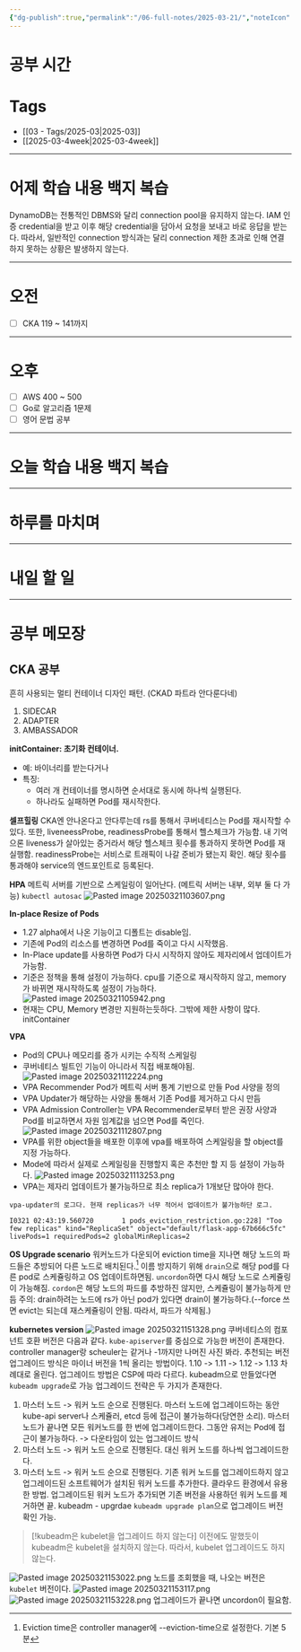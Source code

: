 ```yaml
---
{"dg-publish":true,"permalink":"/06-full-notes/2025-03-21/","noteIcon":""}
---
```


# 공부 시간

# Tags
- [[03 - Tags/2025-03\|2025-03]]
- [[2025-03-4week\|2025-03-4week]]

---
# 어제 학습 내용 백지 복습
DynamoDB는 전통적인 DBMS와 달리 connection pool을 유지하지 않는다. IAM 인증 credential을 받고 이후 해당 credential을 담아서 요청을 보내고 바로 응답을 받는다.
따라서, 일반적인 connection 방식과는 달리 connection 제한 초과로 인해 연결하지 못하는 상황은 발생하지 않는다.

---
# 오전
- [ ] CKA 119 ~ 141까지
---
# 오후
- [ ] AWS 400 ~ 500
- [ ] Go로 알고리즘 1문제
- [ ] 영어 문법 공부
---
# 오늘 학습 내용 백지 복습

---
# 하루를 마치며
---
# 내일 할 일
---
# 공부 메모장
## CKA 공부
흔히 사용되는 멀티 컨테이너 디자인 패턴. (CKAD 파트라 안다룬다네)
1. SIDECAR
2. ADAPTER
3. AMBASSADOR

**initContainer: 초기화 컨테이너.**
- 예: 바이너리를 받는다거나
- 특징: 
	- 여러 개 컨테이너를 명시하면 순서대로 동시에 하나씩 실행된다.
	- 하나라도 실패하면 Pod를 재시작한다.

**셀프힐링**
CKA엔 안나온다고 안다루는데 rs를 통해서 쿠버네티스는 Pod를 재시작할 수 있다.
또한, liveneessProbe, readinessProbe를 통해서 헬스체크가 가능함.
내 기억으론 liveness가 살아있는 증거라서 해당 헬스체크 횟수를 통과하지 못하면 Pod를 재실행함.
readinessProbe는 서비스로 트래픽이 나갈 준비가 됐는지 확인. 해당 횟수를 통과해야 service의 엔드포인트로 등록된다.

**HPA** 
메트릭 서버를 기반으로 스케일링이 일어난다. (메트릭 서버는 내부, 외부 둘 다 가능)
`kubectl autosac`
![Pasted image 20250321103607.png](/img/user/Pasted%20image%2020250321103607.png)

**In-place Resize of Pods**
- 1.27 alpha에서 나온 기능이고 디폴트는 disable임.
- 기존에 Pod의 리소스를 변경하면 Pod를 죽이고 다시 시작했음.
- In-Place update를 사용하면 Pod가 다시 시작하지 않아도 제자리에서 업데이트가 가능함.
- 기준은 정책을 통해 설정이 가능하다. cpu를 기준으로 재시작하지 않고, memory가 바뀌면 재시작하도록 설정이 가능하다.
![Pasted image 20250321105942.png](/img/user/Pasted%20image%2020250321105942.png)
- 현재는 CPU, Memory 변경만 지원하는듯하다. 그밖에 제한 사항이 많다. initContainer

**VPA**
- Pod의 CPU나 메모리를 증가 시키는 수직적 스케일링
- 쿠버네티스 빌트인 기능이 아니라서 직접 배포해야됨.
![Pasted image 20250321112224.png](/img/user/Pasted%20image%2020250321112224.png)
- VPA Recommender Pod가 메트릭 서버 통계 기반으로 만들 Pod 사양을 정의
- VPA Updater가 해당하는 사양을 통해서 기존 Pod를 제거하고 다시 만듬
- VPA Admission Controller는 VPA Recommender로부터 받은 권장 사양과 Pod를 비교하면서 자원 임계값을 넘으면 Pod를 죽인다.
![Pasted image 20250321112807.png](/img/user/Pasted%20image%2020250321112807.png)
- VPA를 위한 object들을 배포한 이후에 vpa를 배포하여 스케일링을 할 object를 지정 가능하다.
- Mode에 따라서 실제로 스케일링을 진행할지 혹은 추천만 할 지 등 설정이 가능하다.
![Pasted image 20250321113253.png](/img/user/Pasted%20image%2020250321113253.png)
- VPA는 제자리 업데이트가 불가능하므로 최소 replica가 1개보단 많아야 한다.
```
vpa-updater의 로그다. 현재 replicas가 너무 적어서 업데이트가 불가능하단 로그.

I0321 02:43:19.560720       1 pods_eviction_restriction.go:228] "Too few replicas" kind="ReplicaSet" object="default/flask-app-67b666c5fc" livePods=1 requiredPods=2 globalMinReplicas=2
```

**OS Upgrade scenario**
워커노드가 다운되어 eviction time을 지나면 해당 노드의 파드들은 추방되어 다른 노드로 배치된다.[^1]
이름 방지하기 위해 `drain`으로 해당 pod를 다른 pod로 스케쥴링하고 OS 업데이트하면됨.
`uncordon`하면 다시 해당 노드로 스케쥴링이 가능해짐.
`cordon`은 해당 노드의 파드를 추방하진 않지만, 스케쥴링이 불가능하게 만듬
주의: drain하려는 노드에 rs가 아닌 pod가 있다면 drain이 불가능하다.(--force 쓰면 evict는 되는데 재스케쥴링이 안됨. 따라서, 파드가 삭제됨.)

**kubernetes version**
![Pasted image 20250321151328.png](/img/user/Pasted%20image%2020250321151328.png)
쿠버네티스의 컴포넌트 호환 버전은 다음과 같다. `kube-apiserver`를 중심으로 가능한 버전이 존재한다.
controller manager랑 scheuler는 같거나 -1까지만 나머진 사진 봐라.
추천되는 버전 업그레이드 방식은 마이너 버전을 1씩 올리는 방법이다.
1.10 -> 1.11 -> 1.12 -> 1.13 차례대로 올린다.
업그레이드 방법은 CSP에 따라 다르다. kubeadm으로 만들었다면 `kubeadm upgrade`로 가능
업그레이드 전략은 두 가지가 존재한다.
1. 마스터 노드 -> 워커 노드 순으로 진행된다. 마스터 노드에 업그레이드하는 동안 kube-api server나 스케쥴러, etcd 등에 접근이 불가능하다(당연한 소리). 마스터 노드가 끝나면 모든 워커노드를 한 번에 업그레이드한다. 그동안 유저는 Pod에 접근이 불가능하다. -> 다운타임이 있는 업그레이드 방식
2. 마스터 노드 -> 워커 노드 순으로 진행된다. 대신 워커 노드를 하나씩 업그레이드한다.
3. 마스터 노드 -> 워커 노드 순으로 진행된다. 기존 워커 노드를 업그레이드하지 않고 업그레이드된 소프트웨어가 설치된 워커 노드를 추가한다. 클라우드 환경에서 유용한 방법. 업그레이드된 워커 노드가 추가되면 기존 버전을 사용하던 워커 노드를 제거하면 끝.
kubeadm - upgrdae
`kubeadm upgrade plan`으로 업그레이드 버전 확인 가능.
> [!kubeadm은 kubelet을 업그레이드 하지 않는다]
> 이전에도 말했듯이 kubeadm은 kubelet을 설치하지 않는다. 따라서, kubelet 업그레이드도 하지 않는다.
> 

![Pasted image 20250321153022.png](/img/user/Pasted%20image%2020250321153022.png)
노드를 조회했을 때, 나오는 버전은 `kubelet` 버전이다.
![Pasted image 20250321153117.png](/img/user/Pasted%20image%2020250321153117.png)
![Pasted image 20250321153228.png](/img/user/Pasted%20image%2020250321153228.png)
업그레이드가 끝나면 uncordon이 필요함.




[^1]: Eviction time은 controller manager에 --eviction-time으로 설정한다. 기본 5분